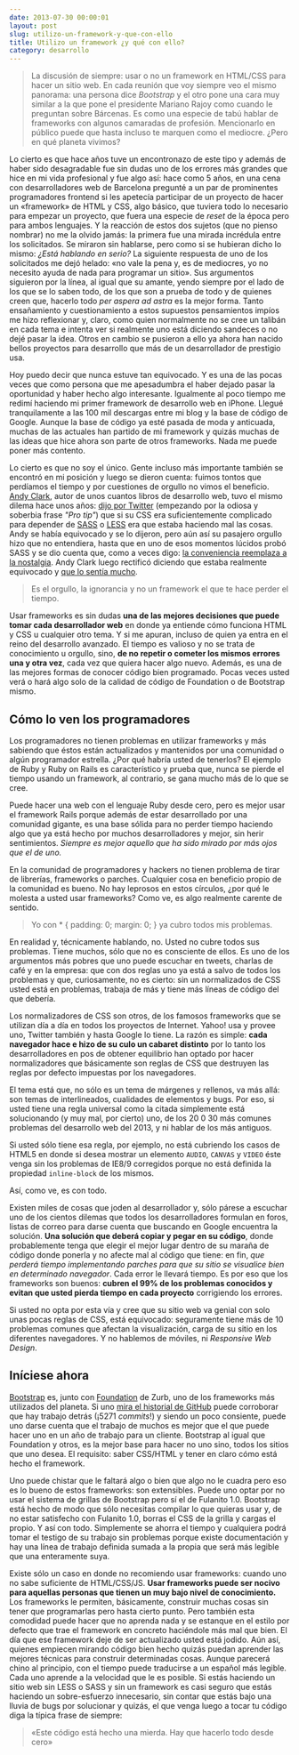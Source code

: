 ```yaml
---
date: 2013-07-30 00:00:01
layout: post
slug: utilizo-un-framework-y-que-con-ello
title: Utilizo un framework ¿y qué con ello?
category: desarrollo
---
```




> La discusión de siempre: usar o no un framework en HTML/CSS para hacer un sitio web. En cada reunión que voy siempre veo el mismo panorama: una persona dice *Bootstrap* y el otro pone una cara muy similar a la que pone el presidente Mariano Rajoy como cuando le preguntan sobre Bárcenas. Es como una especie de tabú hablar de frameworks con algunos camaradas de profesión. Mencionarlo en público puede que hasta incluso te marquen como el mediocre. ¿Pero en qué planeta vivimos?

Lo cierto es que hace años tuve un encontronazo de este tipo y además de haber sido desagradable fue sin dudas uno de los errores más grandes que hice en mi vida profesional y fue algo así: hace como 5 años, en una cena con desarrolladores web de Barcelona pregunté a un par de prominentes programadores frontend si les apetecía participar de un proyecto de hacer un «framework» de HTML y CSS, algo básico, que tuviera todo lo necesario para empezar un proyecto, que fuera una especie de *reset* de la época pero para ambos lenguajes. Y la reacción de estos dos sujetos (que no pienso nombrar) no me la olvido jamás: la primera fue una mirada incrédula entre los solicitados. Se miraron sin hablarse, pero como si se hubieran dicho lo mismo: *¿Está hablando en serio?* La siguiente respuesta de uno de los solicitados me dejó helado: «no vale la pena y, es de mediocres, yo no necesito ayuda de nada para programar un sitio». Sus argumentos siguieron por la línea, al igual que su amante, yendo siempre por el lado de los que se lo saben todo, de los que son a prueba de todo y de quienes creen que, hacerlo todo *per aspera ad astra* es la mejor forma. Tanto ensañamiento y cuestionamiento a estos supuestos pensamientos impíos me hizo reflexionar y, claro, como quien normalmente no se cree un talibán en cada tema e intenta ver si realmente uno está diciendo sandeces o no dejé pasar la idea. Otros en cambio se pusieron a ello ya ahora han nacido bellos proyectos para desarrollo que más de un desarrollador de prestigio usa.

Hoy puedo decir que nunca estuve tan equivocado. Y es una de las pocas veces que como persona que me apesadumbra el haber dejado pasar la oportunidad y haber hecho algo interesante. Igualmente al poco tiempo me redimí haciendo mi primer framework de desarrollo web en iPhone. Llegué tranquilamente a las 100 mil descargas entre mi blog y la base de código de Google. Aunque la base de código ya esté pasada de moda y anticuada, muchas de las actuales han partido de mi framework y quizás muchas de las ideas que hice ahora son parte de otros frameworks. Nada me puede poner más contento.

Lo cierto es que no soy el único. Gente incluso más importante también se encontró en mi posición y luego se dieron cuenta: fuimos tontos que perdíamos el tiempo y por cuestiones de orgullo no vimos el beneficio. [Andy Clark][andy], autor de unos cuantos libros de desarrollo web, tuvo el mismo dilema hace unos años: [dijo por Twitter][andytweet] (empezando por la odiosa y soberbia frase *"Pro tip"*) que si su CSS era suficientemente complicado para depender de [SASS][sass] o [LESS][less] era que estaba haciendo mal las cosas. Andy se había equivocado y se lo dijeron, pero aún así su pasajero orgullo hizo que no entendiera, hasta que en uno de esos momentos lúcidos probó SASS y se dio cuenta que, como a veces digo: [la conveniencia reemplaza a la nostalgia][fin]. Andy Clark luego rectificó diciendo que estaba realmente equivocado y [que lo sentía mucho][blogpost].

> Es el orgullo, la ignorancia y no un framework el que te hace perder el tiempo.

Usar frameworks es sin dudas **una de las mejores decisiones que puede tomar cada desarrollador web** en donde ya entiende cómo funciona HTML y CSS u cualquier otro tema. Y si me apuran, incluso de quien ya entra en el reino del desarrollo avanzado. El tiempo es valioso y no se trata de conocimiento u orgullo, sino, **de no repetir o cometer los mismos errores una y otra vez**, cada vez que quiera hacer algo nuevo. Además, es una de las mejores formas de conocer código bien programado. Pocas veces usted verá o hará algo solo de la calidad de código de Foundation o de Bootstrap mismo.

## Cómo lo ven los programadores

Los programadores no tienen problemas en utilizar frameworks y más sabiendo que éstos están actualizados y mantenidos por una comunidad o algún programador estrella. ¿Por qué habría usted de tenerlos? El ejemplo de Ruby y Ruby on Rails es característico y prueba que, nunca se pierde el tiempo usando un framework, al contrario, se gana mucho más de lo que se cree.

Puede hacer una web con el lenguaje Ruby desde cero, pero es mejor usar el framework Rails porque además de estar desarrollado por una comunidad gigante, es una base sólida para no perder tiempo haciendo algo que ya está hecho por muchos desarrolladores y mejor, sin herir sentimientos. *Siempre es mejor aquello que ha sido mirado por más ojos que el de uno.*

En la comunidad de programadores y hackers no tienen problema de tirar de librerías, frameworks o parches. Cualquier cosa en beneficio propio de la comunidad es bueno. No hay leprosos en estos círculos, ¿por qué le molesta a usted usar frameworks? Como ve, es algo realmente carente de sentido.

> Yo con * { padding: 0; margin: 0; } ya cubro todos mis problemas.

En realidad y, técnicamente hablando, no. Usted no cubre todos sus problemas. Tiene muchos, sólo que no es consciente de ellos. Es uno de los argumentos más pobres que uno puede escuchar en tweets, charlas de café y en la empresa: que con dos reglas uno ya está a salvo de todos los problemas y que, curiosamente, no es cierto: sin un normalizados de CSS usted está en problemas, trabaja de más y tiene más líneas de código del que debería.

Los normalizadores de CSS son otros, de los famosos frameworks que se utilizan día a día en todos los proyectos de Internet. Yahoo! usa y provee uno, Twitter también y hasta Google lo tiene. La razón es simple: **cada navegador hace e hizo de su culo un cabaret distinto** por lo tanto los desarrolladores en pos de obtener equilibrio han optado por hacer normalizadores que básicamente son reglas de CSS que destruyen las reglas por defecto impuestas por los navegadores.

El tema está que, no sólo es un tema de márgenes y rellenos, va más allá: son temas de interlineados, cualidades de elementos y bugs. Por eso, si usted tiene una regla universal como la citada simplemente está solucionando (y muy mal, por cierto) uno, de los 20 0 30 más comunes problemas del desarrollo web del 2013, y ni hablar de los más antiguos.

Si usted sólo tiene esa regla, por ejemplo, no está cubriendo los casos de HTML5 en donde si desea mostrar un elemento `AUDIO`, `CANVAS` y `VIDEO` éste venga sin los problemas de IE8/9 corregidos porque no está definida la propiedad `inline-block` de los mismos.

Así, como ve, es con todo.

Existen miles de cosas que joden al desarrollador y, sólo párese a escuchar uno de los cientos dilemas que todos los desarrolladores formulan en foros, listas de correo para darse cuenta que buscando en Google encuentra la solución. **Una solución que deberá copiar y pegar en su código**, donde probablemente tenga que elegir el mejor lugar dentro de su maraña de código donde ponerla y no afecte mal al código que tiene: en fin, *que perderá tiempo implementando parches para que su sitio se visualice bien en determinado navegador*. Cada error le llevará tiempo. Es por eso que los frameworks son buenos: **cubren el 99% de los problemas conocidos y evitan que usted pierda tiempo en cada proyecto** corrigiendo los errores.

Si usted no opta por esta vía y cree que su sitio web va genial con solo unas pocas reglas de CSS, está equivocado: seguramente tiene más de 10 problemas comunes que afectan la visualización, carga de su sitio en los diferentes navegadores. Y no hablemos de móviles, ni *Responsive Web Design*.

## Iníciese ahora

[Bootstrap][bt] es, junto con [Foundation][zurb] de Zurb, uno de los frameworks más utilizados del planeta. Si uno [mira el historial de GitHub][btgithub] puede corroborar que hay trabajo detrás (¡5271 <em>commits</em>!) y siendo un poco consiente, puede uno darse cuenta que el trabajo de muchos es mejor que el que puede hacer uno en un año de trabajo para un cliente. Bootstrap al igual que Foundation y otros, es la mejor base para hacer no uno sino, todos los sitios que uno desea. El requisito: saber CSS/HTML y tener en claro cómo está hecho el framework.

Uno puede chistar que le faltará algo o bien que algo no le cuadra pero eso es lo bueno de estos frameworks: son extensibles. Puede uno optar por no usar el sistema de grillas de Bootstrap pero sí el de Fulanito 1.0. Bootstrap está hecho de modo que sólo necesitas compilar lo que quieras usar y, de no estar satisfecho con Fulanito 1.0, borras el CSS de la grilla y cargas el propio. Y así con todo. Simplemente se ahorra el tiempo y cualquiera podrá tomar el testigo de su trabajo sin problemas porque existe documentación y hay una línea de trabajo definida sumada a la propia que será más legible que una enteramente suya.

Existe sólo un caso en donde no recomiendo usar frameworks: cuando uno no sabe suficiente de HTML/CSS/JS. **Usar frameworks puede ser nocivo para aquellas personas que tienen un muy bajo nivel de conocimiento.** Los frameworks le permiten, básicamente, construir muchas cosas sin tener que programarlas pero hasta cierto punto. Pero también esta comodidad puede hacer que no aprenda nada y se estanque en el estilo por defecto que trae el framework en concreto haciéndole más mal que bien. El día que ese framework deje de ser actualizado usted está jodido. Aún así, quienes empiecen mirando código bien hecho quizás puedan aprender las mejores técnicas para construir determinadas cosas. Aunque parecerá chino al principio, con el tiempo puede traducirse a un español más legible. Cada uno aprende a la velocidad que le es posible. Si estás haciendo un sitio web sin LESS o SASS y sin un framework es casi seguro que estás haciendo un sobre-esfuerzo innecesario, sin contar que estás bajo una lluvia de bugs por solucionar y quizás, el que venga luego a tocar tu código diga la típica frase de siempre:

> «Este código está hecho una mierda. Hay que hacerlo todo desde cero»

[bt]: http://twitter.github.io/bootstrap/ "Bootstrap"
[btgithub]: https://github.com/twbs/bootstrap "twbs/bootstrap · GitHub"
[zurb]: http://foundation.zurb.com "Foundation: The Most Advanced Responsive Front-end Framework from ZURB"
[sass]: http://sass-lang.com "Sass - Syntactically Awesome Stylesheets"
[less]: http://lesscss.org "LESS « The Dynamic Stylesheet language"
[andy]: http://stuffandnonsense.co.uk "Fashionably flexible website design by Stuff & Nonsense"
[andytweet]: https://twitter.com/Malarkey/status/6435096054 "Twitter / Malarkey: Pro tip – If your CSS…"
[blogpost]: http://www.stuffandnonsense.co.uk/blog/about/less "LESS"
[fin]: /2013/02/07/el-inevitable-fin-de-los-libros-en-papel/ "El inevitable fin de los libros en papel – Minid.net"
